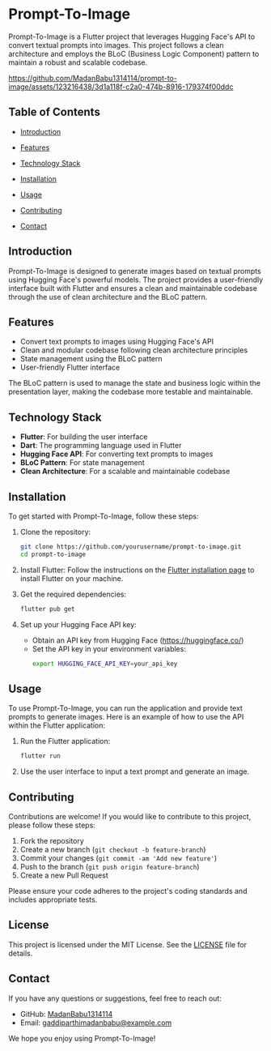  # Prompt-To-Image

Prompt-To-Image is a Flutter project that leverages Hugging Face's API to convert textual prompts into images. This project follows a clean architecture and employs the BLoC (Business Logic Component) pattern to maintain a robust and scalable codebase.



https://github.com/MadanBabu1314114/prompt-to-image/assets/123216438/3d1a118f-c2a0-474b-8916-179374f00ddc



## Table of Contents

- [Introduction](#introduction)
- [Features](#features)
- [Technology Stack](#technology-stack)
- [Installation](#installation)
- [Usage](#usage)
- [Contributing](#contributing)
 
- [Contact](#contact)

## Introduction

Prompt-To-Image is designed to generate images based on textual prompts using Hugging Face's powerful models. The project provides a user-friendly interface built with Flutter and ensures a clean and maintainable codebase through the use of clean architecture and the BLoC pattern.

## Features

- Convert text prompts to images using Hugging Face's API
- Clean and modular codebase following clean architecture principles
- State management using the BLoC pattern
- User-friendly Flutter interface
 

The BLoC pattern is used to manage the state and business logic within the presentation layer, making the codebase more testable and maintainable.

## Technology Stack

- **Flutter**: For building the user interface
- **Dart**: The programming language used in Flutter
- **Hugging Face API**: For converting text prompts to images
- **BLoC Pattern**: For state management
- **Clean Architecture**: For a scalable and maintainable codebase

## Installation

To get started with Prompt-To-Image, follow these steps:

1. Clone the repository:
   ```bash
   git clone https://github.com/yourusername/prompt-to-image.git
   cd prompt-to-image
   ```

2. Install Flutter:
   Follow the instructions on the [Flutter installation page](https://flutter.dev/docs/get-started/install) to install Flutter on your machine.

3. Get the required dependencies:
   ```bash
   flutter pub get
   ```

4. Set up your Hugging Face API key:
   - Obtain an API key from Hugging Face (https://huggingface.co/)
   - Set the API key in your environment variables:
     ```bash
     export HUGGING_FACE_API_KEY=your_api_key
     ```

## Usage

To use Prompt-To-Image, you can run the application and provide text prompts to generate images. Here is an example of how to use the API within the Flutter application:

1. Run the Flutter application:
   ```bash
   flutter run
   ```

2. Use the user interface to input a text prompt and generate an image.

## Contributing

Contributions are welcome! If you would like to contribute to this project, please follow these steps:

1. Fork the repository
2. Create a new branch (`git checkout -b feature-branch`)
3. Commit your changes (`git commit -am 'Add new feature'`)
4. Push to the branch (`git push origin feature-branch`)
5. Create a new Pull Request

Please ensure your code adheres to the project's coding standards and includes appropriate tests.

## License

This project is licensed under the MIT License. See the [LICENSE](LICENSE) file for details.

## Contact

If you have any questions or suggestions, feel free to reach out:

- GitHub: [MadanBabu1314114](https://github.com/MadanBabu1314114)
- Email: gaddiparthimadanbabu@example.com

We hope you enjoy using Prompt-To-Image!
